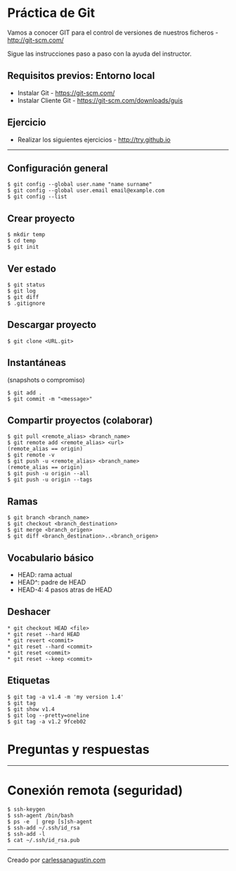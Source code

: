# Práctica de Git

Vamos a conocer GIT para el control de versiones de nuestros ficheros - http://git-scm.com/

Sigue las instrucciones paso a paso con la ayuda del instructor.

## Requisitos previos: Entorno local

* Instalar Git - https://git-scm.com/
* Instalar Cliente Git - https://git-scm.com/downloads/guis

## Ejercicio

* Realizar los siguientes ejercicios - http://try.github.io

---

## Configuración general

```
$ git config --global user.name "name surname"
$ git config --global user.email email@example.com
$ git config --list
```

## Crear proyecto

```
$ mkdir temp
$ cd temp
$ git init
```

## Ver estado

```
$ git status
$ git log
$ git diff
$ .gitignore
```
 
 
## Descargar proyecto

```
$ git clone <URL.git>
```

## Instantáneas

(snapshots o compromiso)

```
$ git add .
$ git commit -m "<message>"
```

## Compartir proyectos (colaborar)

```
$ git pull <remote_alias> <branch_name>
$ git remote add <remote_alias> <url>
(remote_alias == origin)
$ git remote -v
$ git push -u <remote_alias> <branch_name>
(remote_alias == origin)
$ git push -u origin --all
$ git push -u origin --tags
```

## Ramas

```
$ git branch <branch_name>
$ git checkout <branch_destination>
$ git merge <branch_origen>
$ git diff <branch_destination>..<branch_origen>
```

## Vocabulario básico

* HEAD: rama actual
* HEAD^: padre de HEAD
* HEAD-4: 4 pasos atras de HEAD

## Deshacer

```
* git checkout HEAD <file>
* git reset --hard HEAD
* git revert <commit>
* git reset --hard <commit>
* git reset <commit>
* git reset --keep <commit>
```

## Etiquetas

```
$ git tag -a v1.4 -m 'my version 1.4'
$ git tag
$ git show v1.4
$ git log --pretty=oneline
$ git tag -a v1.2 9fceb02
```

# Preguntas y respuestas

---

# Conexión remota (seguridad)

```
$ ssh-keygen
$ ssh-agent /bin/bash
$ ps -e  | grep [s]sh-agent
$ ssh-add ~/.ssh/id_rsa
$ ssh-add -l
$ cat ~/.ssh/id_rsa.pub
```

---

Creado por [carlessanagustin.com](http://www.carlessanagustin.com)